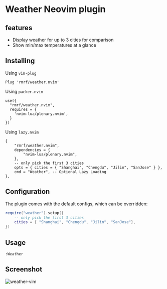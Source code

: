 # Weather Neovim plugin

## features

- Display weather for up to 3 cities for comparison
- Show min/max temperatures at a glance

## Installing

Using `vim-plug`

```
Plug 'rmrf/weather.nvim'
```

Using `packer.nvim`

```
use({
  "rmrf/weather.nvim",
  requires = {
    'nvim-lua/plenary.nvim',
  }
})

```

Using `lazy.nvim`

```
{
    "rmrf/weather.nvim",
    dependencies = {
        "nvim-lua/plenary.nvim",
    },
    -- only pick the first 3 cities
    opts = { cities = { "Shanghai", "Chengdu", "Jilin", "SanJose" } },
    cmd = "Weather", -- Optional Lazy Loading
},

```

## Configuration

The plugin comes with the default configs, which can be overridden:

```lua
require("weather").setup({
    -- only pick the first 3 cities
    cities = { "Shanghai", "Chengdu", "Jilin", "SanJose"},
})
```

## Usage

```
:Weather
```

## Screenshot

![weather-vim](https://github.com/user-attachments/assets/e3e2c472-d999-4988-acf4-eaba730d5dee)

